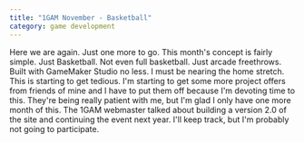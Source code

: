 ```yaml
---
title: "1GAM November - Basketball"
category: game development
---
```

Here we are again. Just one more to go. This month's concept is fairly simple. Just Basketball. Not even full basketball. Just arcade freethrows. Built with GameMaker Studio no less. I must be nearing the home stretch. This is starting to get tedious. I'm starting to get some more project offers from friends of mine and I have to put them off because I'm devoting time to this. They're being really patient with me, but I'm glad I only have one more month of this. The 1GAM webmaster talked about building a version 2.0 of the site and continuing the event next year. I'll keep track, but I'm probably not going to participate.